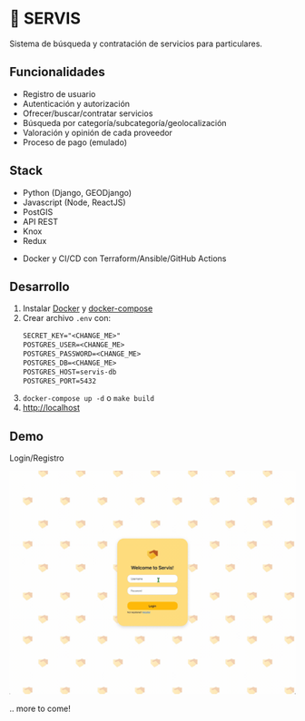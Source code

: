 # 🤝 SERVIS 

Sistema de búsqueda y contratación de servicios para particulares.

## Funcionalidades

- Registro de usuario 
- Autenticación y autorización
- Ofrecer/buscar/contratar servicios 
- Búsqueda por categoría/subcategoría/geolocalización
- Valoración y opinión de cada proveedor 
- Proceso de pago (emulado)

## Stack

- Python (Django, GEODjango)
- Javascript (Node, ReactJS)
- PostGIS
- API REST
- Knox
- Redux
+ Docker y CI/CD con Terraform/Ansible/GitHub Actions

## Desarrollo

1. Instalar [Docker](https://docs.docker.com/engine/install/) y [docker-compose](https://docs.docker.com/compose/install/)
2. Crear archivo `.env` con:
   ```
   SECRET_KEY="<CHANGE_ME>"
   POSTGRES_USER=<CHANGE_ME>
   POSTGRES_PASSWORD=<CHANGE_ME>
   POSTGRES_DB=<CHANGE_ME>
   POSTGRES_HOST=servis-db
   POSTGRES_PORT=5432	
   ```
3. `docker-compose up -d` o `make build`
4. [http://localhost](http://localhost)

## Demo

Login/Registro

![loginregister](servis/images/loginregister.gif)

.. more to come!

